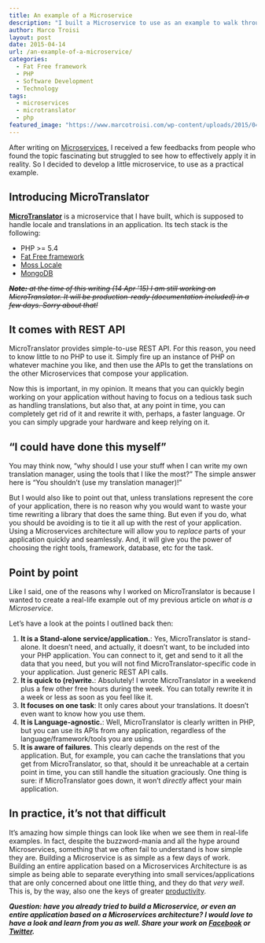 ```yaml
---
title: An example of a Microservice
description: "I built a Microservice to use as an example to walk through. See how easy it is to build one for yourself!"
author: Marco Troisi
layout: post
date: 2015-04-14
url: /an-example-of-a-microservice/
categories:
  - Fat Free framework
  - PHP
  - Software Development
  - Technology
tags:
  - microservices
  - microtranslator
  - php
featured_image: "https://www.marcotroisi.com/wp-content/uploads/2015/04/microtranslator.png"
---
```

After writing on [Microservices][1], I received a few feedbacks from people who found the topic fascinating but struggled to see how to effectively apply it in reality. So I decided to develop a little microservice, to use as a practical example. <!--more-->

## Introducing MicroTranslator

**[MicroTranslator][2]** is a microservice that I have built, which is supposed to handle locale and translations in an application. Its tech stack is the following:

  * PHP >= 5.4
  * [Fat Free framework][3]
  * [Moss Locale][4]
  * [MongoDB][5]

<del datetime="2015-07-20T07:04:33+00:00"><em><strong>Note:</strong> at the time of this writing (14 Apr &#8217;15) I am still working on MicroTranslator. It will be production-ready (documentation included) in a few days. Sorry about that!</em></del>

## It comes with REST API

MicroTranslator provides simple-to-use REST API. For this reason, you need to know little to no PHP to use it. Simply fire up an instance of PHP on whatever machine you like, and then use the APIs to get the translations on the other Microservices that compose your application.

Now this is important, in my opinion. It means that you can quickly begin working on your application without having to focus on a tedious task such as handling translations, but also that, at any point in time, you can completely get rid of it and rewrite it with, perhaps, a faster language. Or you can simply upgrade your hardware and keep relying on it.

## &#8220;I could have done this myself&#8221;

You may think now, &#8220;why should I use your stuff when I can write my own translation manager, using the tools that I like the most?&#8221; The simple answer here is &#8220;You shouldn&#8217;t (use my translation manager)!&#8221;

But I would also like to point out that, unless translations represent the core of your application, there is no reason why you would want to waste your time rewriting a library that does the same thing. But even if you do, what you should be avoiding is to tie it all up with the rest of your application. Using a Microservices architecture will allow you to _replace_ parts of your application quickly and seamlessly. And, it will give you the power of choosing the right tools, framework, database, etc for the task.

## Point by point

Like I said, one of the reasons why I worked on MicroTranslator is because I wanted to create a real-life example out of my previous article on _what is a Microservice_.

Let&#8217;s have a look at the points I outlined back then:

  1. **It is a Stand-alone service/application.**: Yes, MicroTranslator is stand-alone. It doesn&#8217;t need, and actually, it doesn&#8217;t want, to be included into your PHP application. You can connect to it, get and send to it all the data that you need, but you will not find MicroTranslator-specific code in your application. Just generic REST API calls.
  2. **It is quick to (re)write.**: Absolutely! I wrote MicroTranslator in a weekend plus a few other free hours during the week. You can totally rewrite it in a week or less as soon as you feel like it.
  3. **It focuses on one task**: It only cares about your translations. It doesn&#8217;t even want to know how you use them.
  4. **It is Language-agnostic.**: Well, MicroTranslator is clearly written in PHP, but you can use its APIs from any application, regardless of the language/framework/tools you are using.
  5. **It is aware of failures**. This clearly depends on the rest of the application. But, for example, you can cache the translations that you get from MicroTranslator, so that, should it be unreachable at a certain point in time, you can still handle the situation graciously. One thing is sure: if MicroTranslator goes down, it won&#8217;t _directly_ affect your main application.

## In practice, it&#8217;s not that difficult

It&#8217;s amazing how simple things can look like when we see them in real-life examples. In fact, despite the buzzword-mania and all the hype around Microservices, something that we often fail to understand is how simple they are. Building a Microservice is as simple as a few days of work. Building an entire application based on a Microservices Architecture is as simple as being able to separate everything into small services/applications that are only concerned about one little thing, and they do that _very well_. This is, by the way, also one the keys of greater [productivity][6].

**_Question: have you already tried to build a Microservice, or even an entire application based on a Microservices architecture? I would love to have a look and learn from you as well. Share your work on [Facebook][7] or [Twitter][8]._**

 [1]: https://www.marcotroisi.com/micro-services-a-quick-introduction/
 [2]: https://github.com/marcotroisi/microtranslator
 [3]: http://www.fatfreeframework.com
 [4]: https://github.com/mossphp/moss-locale
 [5]: http://www.mongodb.com
 [6]: https://www.marcotroisi.com/productive-programmer-5-tips/
 [7]: http://www.facebook.com/sharer/sharer.php?u=https://www.marcotroisi.com/an-example-of-a-microservice/
 [8]: https://twitter.com/intent/tweet?original_referer=https://www.marcotroisi.com/an-example-of-a-microservice/&source=tweetbutton&text=%3F&url=http://goo.gl/KdOum9&via=marcotroisi
